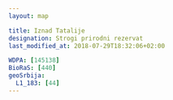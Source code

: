```yaml
---
layout: map

title: Iznad Tatalije
designation: Strogi prirodni rezervat
last_modified_at: 2018-07-29T18:32:06+02:00

WDPA: [145138]
BioRaS: [440]
geoSrbija:
  L1_183: [44]
---
```

